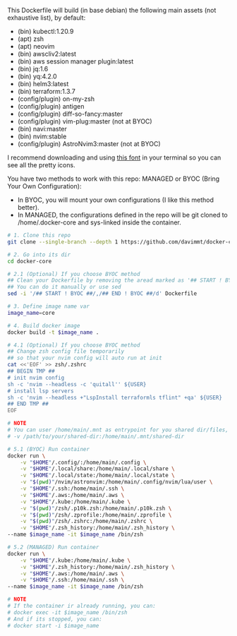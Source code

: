 This Dockerfile will build (in base debian) the following main assets (not
exhaustive list), by default:

- (bin) kubectl:1.20.9
- (apt) zsh
- (apt) neovim
- (bin) awscliv2:latest
- (bin) aws session manager plugin:latest
- (bin) jq:1.6
- (bin) yq:4.2.0
- (bin) helm3:latest
- (bin) terraform:1.3.7
- (config/plugin) on-my-zsh
- (config/plugin) antigen
- (config/plugin) diff-so-fancy:master
- (config/plugin) vim-plug:master (not at BYOC)
- (bin) navi:master
- (bin) nvim:stable
- (config/plugin) AstroNvim3:master (not at BYOC)

I recommend downloading and using
[this font](https://github.com/ryanoasis/nerd-fonts/releases/download/v3.0.2/FiraCode.zip)
in your terminal so you can see all the pretty icons.

You have two methods to work with this repo: MANAGED or BYOC (Bring Your Own
Configuration):

- In BYOC, you will mount your own configurations (I like this method better).
- In MANAGED, the configurations defined in the repo will be git cloned to
  /home/.docker-core and sys-linked inside the container.

```bash
# 1. Clone this repo
git clone --single-branch --depth 1 https://github.com/davimmt/docker-core.git

# 2. Go into its dir
cd docker-core

# 2.1 (Optional) If you choose BYOC method
## Clean your Dockerfile by removing the aread marked as '## START ! BYOC ##' and '## END ! BYOC ##'
## You can do it manually or use sed
sed -i '/## START ! BYOC ##/,/## END ! BYOC ##/d' Dockerfile

# 3. Define image name var
image_name=core

# 4. Build docker image 
docker build -t $image_name .

# 4.1 (Optional) If you choose BYOC method
## Change zsh config file temporarily
## so that your nvim config will auto run at init
cat <<'EOF' >> zsh/.zshrc
## BEGIN TMP ##
# init nvim config
sh -c 'nvim --headless -c 'quitall'' ${USER}
# install lsp servers
sh -c 'nvim --headless +"LspInstall terraformls tflint" +qa' ${USER}
## END TMP ##
EOF

# NOTE
# You can user /home/main/.mnt as entrypoint for you shared dir/files, e.g:
# -v /path/to/your/shared-dir:/home/main/.mnt/shared-dir

# 5.1 (BYOC) Run container 
docker run \
    -v "$HOME"/.config/:/home/main/.config \
    -v "$HOME"/.local/share:/home/main/.local/share \
    -v "$HOME"/.local/state:/home/main/.local/state \
    -v "$(pwd)"/nvim/astronvim:/home/main/.config/nvim/lua/user \
    -v "$HOME"/.ssh:/home/main/.ssh \
    -v "$HOME"/.aws:/home/main/.aws \
    -v "$HOME"/.kube:/home/main/.kube \
    -v "$(pwd)"/zsh/.p10k.zsh:/home/main/.p10k.zsh \
    -v "$(pwd)"/zsh/.zprofile:/home/main/.zprofile \
    -v "$(pwd)"/zsh/.zshrc:/home/main/.zshrc \
    -v "$HOME"/.zsh_history:/home/main/.zsh_history \
--name $image_name -it $image_name /bin/zsh

# 5.2 (MANAGED) Run container 
docker run \
    -v "$HOME"/.kube:/home/main/.kube \
    -v "$HOME"/.zsh_history:/home/main/.zsh_history \
    -v "$HOME"/.aws:/home/main/.aws \
    -v "$HOME"/.ssh:/home/main/.ssh \
--name $image_name -it $image_name /bin/zsh

# NOTE
# If the container ir already running, you can:
# docker exec -it $image_name /bin/zsh
# And if its stopped, you can:
# docker start -i $image_name
```
